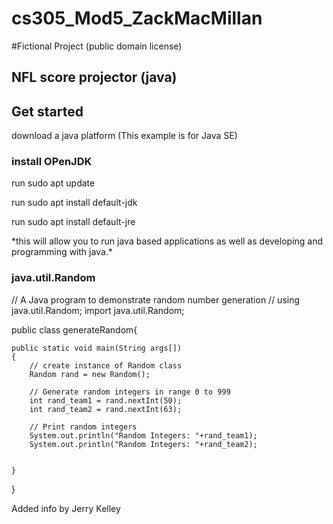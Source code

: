 # cs305_Mod5_ZackMacMillan
#Fictional Project (public domain license)
## NFL score projector (java)
## Get started 
download a java platform (This example is for Java SE)
### install OPenJDK
run sudo apt update

run sudo apt install default-jdk

run sudo apt install default-jre

\*this will allow you to run java based applications as well as developing and programming with java.\*

### java.util.Random

 // A Java program to demonstrate random number generation
// using java.util.Random;
import java.util.Random;

public class generateRandom{

	public static void main(String args[])
	{
		// create instance of Random class
		Random rand = new Random();

		// Generate random integers in range 0 to 999
		int rand_team1 = rand.nextInt(50);
		int rand_team2 = rand.nextInt(63);

		// Print random integers
		System.out.println("Random Integers: "+rand_team1);
		System.out.println("Random Integers: "+rand_team2);

	
	}
}

Added info by Jerry Kelley
